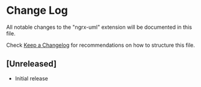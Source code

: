 # Change Log

All notable changes to the "ngrx-uml" extension will be documented in this file.

Check [Keep a Changelog](http://keepachangelog.com/) for recommendations on how to structure this file.

## [Unreleased]

- Initial release